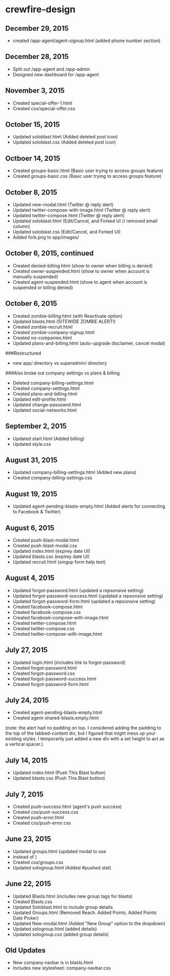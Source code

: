 # crewfire-design

## December 29, 2015
- created /app-agent/agent-signup.html (added phone number section)

## December 28, 2015
- Split out /app-agent and /app-admin
- Designed new dashboard for /app-agent

## November 3, 2015
- Created special-offer-1.html
- Created css/special-offer.css

## October 15, 2015
- Updated soloblast.html (Added deleted post icon)
- Updated soloblast.css (Added deleted post icon)

## Octboer 14, 2015
- Created groups-basic.html (Basic user trying to access groups feature)
- Created groups-basic.css (Basic user trying to access groups feature)

## October 8, 2015
- Updated new-modal.html (Twitter @ reply alert)
- Updated twitter-compose-with-image.html (Twitter @ reply alert)
- Updated twitter-compose.html (Twitter @ reply alert)
- Updated soloblast.html (Edit/Cancel, and Forked UI // removed email column)
- Updated soloblast.css (Edit/Cancel, and Forked UI)
- Added fork.png to app/images/

## October 6, 2015, continued
- Created denied-billing.html (show to owner when billing is denied)
- Created owner-suspended.html (show to owner when account is manually suspended)
- Created agent-suspended.html (show to agent when account is suspended or billing denied)

## October 6, 2015
- Created zombie-billing.html (with Reactivate option)
- Updated blasts.html (SITEWIDE ZOMBIE ALERT!)
- Created zombie-recruit.html
- Created zombie-company-signup.html
- Created no-companies.html
- Updated plans-and-billing.html (auto-upgrade disclaimer, cancel modal)

###Restructured
- new app/ directory vs superadmin/ directory

###Also broke out company settings vs plans & billing
- Deleted company-billing-settings.html
- Created company-settings.html 
- Created plans-and-billing.html
- Updated edit-profile.html
- Updated change-passowrd.html
- Updated social-networks.html

## September 2, 2015
- Updated start.html (Added billing)
- Updated style.css

## August 31, 2015
- Updated company-billing-settings.html (Added new plans)
- Created company-billing-settings.css

## August 19, 2015
- Updated agent-pending-blasts-empty.html (Added alerts for connecting to Facebook & Twitter) 

## August 6, 2015
- Created push-blast-modal.html
- Created push-blast-modal.css
- Updated index.html (expirey date UI)
- Updated blasts.css (expirey date UI)
- Updated recruit.html (singup form help text)

## August 4, 2015
- Updated forgot-password.html (updated a repsonsive setting)
- Updated forgot-password-success.html (updated a repsonsive setting)
- Updated forgot-password-form.html (updated a repsonsive setting)
- Created facebook-compose.html
- Created facebook-compose.css
- Created facebook-compose-with-image.html
- Created twitter-compose.html
- Created twitter-compose.css
- Created twitter-compose-with-image.html

## July 27, 2015
- Updated login.html (includes link to forgot-password)
- Created forgot-password.html
- Created forgot-password.css
- Created forgot-password-success.html
- Created forgot-password-form.html

## July 24, 2015
- Created agent-pending-blasts-empty.html 
- Created agent-shared-blasts.empty.html

(note: the alert had no padding on top. I considered adding the padding to the top of the tabbed-content div, but I figured that might mess up your existing styles. I temporarily just added a new div with a set height to act as a vertical spacer.)


## July 14, 2015
- Updated index.html (Push This Blast button)
- Updated blasts.css (Push This Blast button)

## July 7, 2015
- Created push-success.html (agent's push success)
- Created css/push-success.css
- Created push-error.html
- Created css/push-error.css

## June 23, 2015
- Updated groups.html (updated modal to use <li> instead of <td>)
- Created css/groups.css
- Updated sologroup.html (Added #pushed stat)


## June 22, 2015
- Updated Blasts.html (includes new group tags for blasts)
- Created Blasts.css
- Updated Soloblast.html to include group details
- Updated Groups.html (Removed Reach. Added Points, Added Points Date Picker)
- Updated New-modal.html (Added "New Group" option to the dropdown)
- Updated sologroup.html (added details)
- Updated sologroup.css (added group details)

## Old Updates
- New company navbar is in blasts.html
- Includes new stylesheet: company-navbar.css